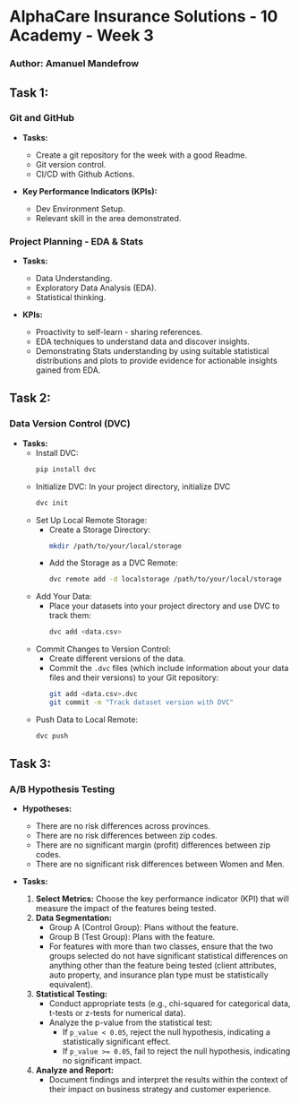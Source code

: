 # AlphaCare Insurance Solutions - 10 Academy - Week 3

### Author: Amanuel Mandefrow 

## Task 1:
### Git and GitHub

- **Tasks:** 
  - Create a git repository for the week with a good Readme.
  - Git version control.
  - CI/CD with Github Actions.

- **Key Performance Indicators (KPIs):**
  - Dev Environment Setup.
  - Relevant skill in the area demonstrated.

### Project Planning - EDA & Stats

- **Tasks:**
  - Data Understanding.
  - Exploratory Data Analysis (EDA).
  - Statistical thinking.

- **KPIs:**
  - Proactivity to self-learn - sharing references.
  - EDA techniques to understand data and discover insights.
  - Demonstrating Stats understanding by using suitable statistical distributions and plots to provide evidence for actionable insights gained from EDA.

## Task 2:
### Data Version Control (DVC)

- **Tasks:**
  - Install DVC: 
    ```bash
    pip install dvc
    ```
  - Initialize DVC: In your project directory, initialize DVC
    ```bash
    dvc init
    ```
  - Set Up Local Remote Storage:
    - Create a Storage Directory:
      ```bash
      mkdir /path/to/your/local/storage
      ```
    - Add the Storage as a DVC Remote:
      ```bash
      dvc remote add -d localstorage /path/to/your/local/storage
      ```
  - Add Your Data: 
    - Place your datasets into your project directory and use DVC to track them:
      ```bash
      dvc add <data.csv>
      ```
  - Commit Changes to Version Control:
    - Create different versions of the data.
    - Commit the `.dvc` files (which include information about your data files and their versions) to your Git repository:
      ```bash
      git add <data.csv>.dvc
      git commit -m "Track dataset version with DVC"
      ```
  - Push Data to Local Remote:
    ```bash
    dvc push
    ```

## Task 3:
### A/B Hypothesis Testing

- **Hypotheses:**
  - There are no risk differences across provinces.
  - There are no risk differences between zip codes.
  - There are no significant margin (profit) differences between zip codes.
  - There are no significant risk differences between Women and Men.

- **Tasks:**
  1. **Select Metrics:** Choose the key performance indicator (KPI) that will measure the impact of the features being tested.
  2. **Data Segmentation:**
     - Group A (Control Group): Plans without the feature.
     - Group B (Test Group): Plans with the feature.
     - For features with more than two classes, ensure that the two groups selected do not have significant statistical differences on anything other than the feature being tested (client attributes, auto property, and insurance plan type must be statistically equivalent).
  3. **Statistical Testing:**
     - Conduct appropriate tests (e.g., chi-squared for categorical data, t-tests or z-tests for numerical data).
     - Analyze the p-value from the statistical test:
       - If `p_value < 0.05`, reject the null hypothesis, indicating a statistically significant effect.
       - If `p_value >= 0.05`, fail to reject the null hypothesis, indicating no significant impact.
  4. **Analyze and Report:**
     - Document findings and interpret the results within the context of their impact on business strategy and customer experience.

